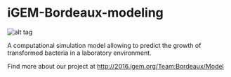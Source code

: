 # iGEM-Bordeaux-modeling

![alt tag](http://savandara.besse.emi.u-bordeaux.fr/Wiki/img/iGEM_Bordeaux_logo_v2.png)

A computational simulation model allowing to predict the growth of transformed bacteria in a laboratory environment.

Find more about our project at http://2016.igem.org/Team:Bordeaux/Model 
